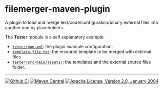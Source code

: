 # filemerger-maven-plugin

A plugin to load and merge text/code/configuration/binary external files into another one by placeholders.

The **Tester** module is a self explanatory example:

- [`tester/pom.xml`](tester/pom.xml): the plugin example configuration.
- [`template-file.txt`](tester/src/main/assets/template-file.txt): the resource template to be merged with external files.
- [`tester/src/main/assets/`](tester/src/main/assets): the templates and the external source files folder.

---

[![Github CI](https://github.com/antonio-petricca/filemerger-maven-plugin/actions/workflows/maven.yml/badge.svg)](https://github.com/antonio-petricca/filemerger-maven-plugin/actions/workflows/maven.yml)
[![Maven Central](https://img.shields.io/maven-central/v/io.github.antonio-petricca/filemerger-maven-plugin)](https://central.sonatype.com/artifact/io.github.antonio-petricca/filemerger-maven-plugin)
[![Apache License, Version 2.0, January 2004](https://img.shields.io/github/license/apache/maven.svg?label=License)](https://img.shields.io/github/license/apache/maven.svg?label=License)
